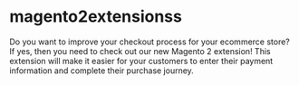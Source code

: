 # magento2extensionss
Do you want to improve your checkout process for your ecommerce store? If yes, then you need to check out our new Magento 2 extension! This extension will make it easier for your customers to enter their payment information and complete their purchase journey. 
